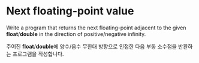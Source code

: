 # Next floating-point value

Write a program that returns the next floating-point adjacent to the given **float**/**double** in the direction of positive/negative infinity.

주어진 **float**/**double**에 양수/음수 무한대 방향으로 인접한 다음 부동 소수점을 반환하는 프로그램을 작성합니다.
